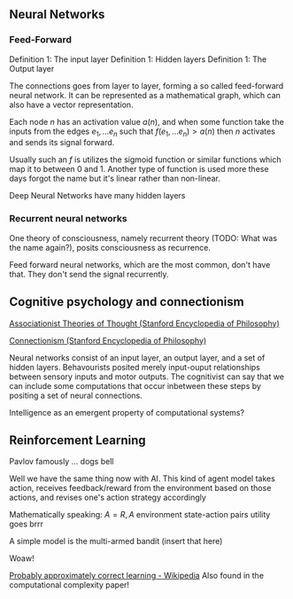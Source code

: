

## Neural Networks

### Feed-Forward

Definition 1: The input layer
Definition 1: Hidden layers
Definition 1: The Output layer

The connections goes from layer to layer, forming a so called feed-forward neural network. It can be represented as a mathematical graph, which can also have a vector representation.

Each node $n$ has an activation value $a(n)$, and when some function take the inputs from the edges $e_1,\dots e_n$ such that $f(e_1,\dots e_n)> a(n)$ then $n$ activates and sends its signal forward.

Usually such an $f$ is utilizes the sigmoid function or similar functions which map it to between 0 and 1. Another type of function is used more these days forgot the name but it's linear rather than non-linear. 

Deep Neural Networks have many hidden layers


### Recurrent neural networks

One theory of consciousness, namely recurrent theory (TODO: What was the name again?), posits consciousness as recurrence.

Feed forward neural networks, which are the most common, don't have that. They don't send the signal recurrently. 



## Cognitive psychology and connectionism


[Associationist Theories of Thought (Stanford Encyclopedia of Philosophy)](https://plato.stanford.edu/entries/associationist-thought/)

[Connectionism (Stanford Encyclopedia of Philosophy)](https://plato.stanford.edu/entries/connectionism/)



Neural networks consist of an input layer, an output layer, and a set of hidden layers. Behavourists posited merely input-ouput relationships between sensory inputs and motor outputs. The cognitivist can say that we can include some computations that occur inbetween these steps by positing a set of neural connections. 




Intelligence as an emergent property of computational systems?




## Reinforcement Learning

Pavlov famously ... dogs bell

Well we have the same thing now with AI. This kind of agent model takes action, receives feedback/reward from the environment based on those actions, and revises one's action strategy accordingly

Mathematically speaking:
$A={R, A}$
environment state-action pairs
utility goes brrr


A simple model is the multi-armed bandit
(insert that here)


Woaw!




[Probably approximately correct learning - Wikipedia](https://en.wikipedia.org/wiki/Probably_approximately_correct_learning)
Also found in the computational complexity paper!


